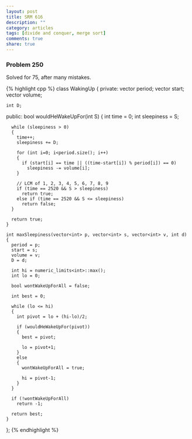 ```yaml
---
layout: post
title: SRM 616
description: ""
category: articles
tags: [divide and conquer, merge sort]
comments: true
share: true
---
```


### Problem 250

Solved for 75, after many mistakes.

{% highlight cpp %}
class WakingUp
{
  private:
    vector<int> period;
    vector<int> start;
    vector<int> volume;

    int D;

  public:
    bool wouldHeWakeUpFor(int S)
    {
      int time = 0;
      int sleepiness = S;

      while (sleepiness > 0)
      {
        time++;
        sleepiness += D;

        for (int i=0; i<period.size(); i++)
        {
          if (start[i] == time || ((time-start[i]) % period[i]) == 0)
            sleepiness -= volume[i];
        }

        // LCM of 1, 2, 3, 4, 5, 6, 7, 8, 9
        if (time == 2520 && S > sleepiness)
          return true;
        else if (time == 2520 && S <= sleepiness)
          return false;
      }

      return true;
    }

    int maxSleepiness(vector<int> p, vector<int> s, vector<int> v, int d)
    {
      period = p;
      start = s;
      volume = v;
      D = d;

      int hi = numeric_limits<int>::max();
      int lo = 0;

      bool wontWakeUpForAll = false;

      int best = 0;

      while (lo <= hi)
      {
        int pivot = lo + (hi-lo)/2;

        if (wouldHeWakeUpFor(pivot))
        {
          best = pivot;

          lo = pivot+1;
        }
        else
        {
          wontWakeUpForAll = true;

          hi = pivot-1;
        }
      }

      if (!wontWakeUpForAll)
        return -1;

      return best;
    }
};
{% endhighlight %}
